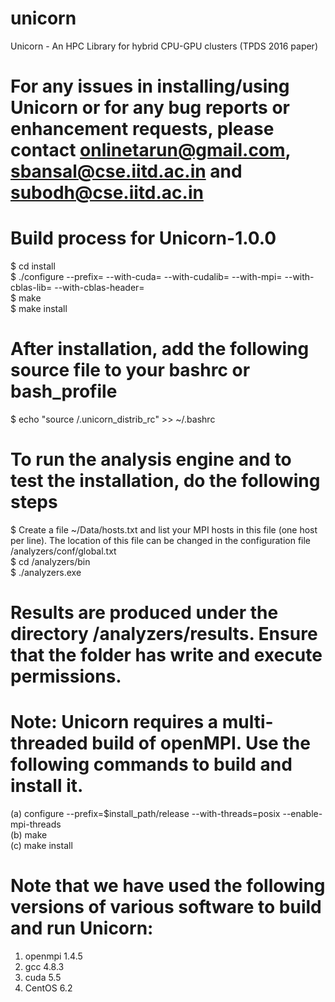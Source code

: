 # unicorn
Unicorn - An HPC Library for hybrid CPU-GPU clusters (TPDS 2016 paper)
# For any issues in installing/using Unicorn or for any bug reports or enhancement requests, please contact onlinetarun@gmail.com, sbansal@cse.iitd.ac.in and subodh@cse.iitd.ac.in

# Build process for Unicorn-1.0.0
$ cd install  
$ ./configure --prefix=<install location> --with-cuda=<cuda install path> --with-cudalib=<location of libcuda> --with-mpi=<mpi install path> --with-cblas-lib=<location of libcblas.so> --with-cblas-header=<location of cblas.h>  
$ make  
$ make install  


# After installation, add the following source file to your bashrc or bash_profile
$ echo "source <install location>/.unicorn_distrib_rc" >> ~/.bashrc  


# To run the analysis engine and to test the installation, do the following steps
$ Create a file ~/Data/hosts.txt and list your MPI hosts in this file (one host per line). The location of this file can be changed in the configuration file <install location>/analyzers/conf/global.txt  
$ cd <install location>/analyzers/bin  
$ ./analyzers.exe  

# Results are produced under the directory <install location>/analyzers/results. Ensure that the folder has write and execute permissions.


# Note: Unicorn requires a multi-threaded build of openMPI. Use the following commands to build and install it.
(a) configure --prefix=$install_path/release --with-threads=posix --enable-mpi-threads  
(b) make  
(c) make install  

# Note that we have used the following versions of various software to build and run Unicorn:
1. openmpi 1.4.5
2. gcc 4.8.3
3. cuda 5.5
4. CentOS 6.2

